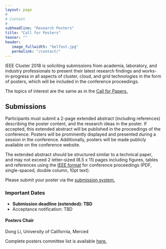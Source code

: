 ```yaml
---
layout: page
#
# Content
#
subheadline: "Research Posters"
title: "Call for Posters"
teaser: ""
header:
   image_fullwidth: "belfast.jpg"
   permalink: "/contact/"
---
```



IEEE Cluster 2018 is soliciting submissions from academia, laboratory, and
industry professionals to present their latest research findings and
works-in-progress in all aspects of cluster, cloud, and grid technologies in
the form of posters, which will be included in the conference proceedings.

The topics of interest are the same as in the
[Call for Papers.](https://easychair.org/conferences/?conf=clusterposter2018)

## Submissions

Participants must submit a 2-page extended abstract (including references)
describing the poster content, and the research ideas in the poster. If
accepted, this extended abstract will be published in the proceedings of the
conference. Posters will be prominently displayed and presented during a
session in the conference. Additionally, posters will be made publicly
available on the conference website.

The extended abstract should be structured similar to a technical paper, and
may not exceed 2 letter-sized (8.5 x 11) pages including figures, tables and
references using the
[IEEE format](http://www.ieee.org/conferences_events/conferences/publishing/templates.html)
for conference proceedings (PDF, single-spaced, double column, 10pt text).

Please submit your poster via the [submission system.](https://easychair.org/conferences/?conf=clusterposter2018)

<h3>Important Dates</h3>

 * <b>Submission deadline (extended): TBD <!--July 5, 2017 (AoE)--></b>
 * Acceptance notification: TBD <!--July 26, 2017 (AoE)-->

<h4>Posters Chair</h4>
Dong Li, University of California, Merced

Complete posters committee list is available [here.](https://cluster2018.github.io/committees)

